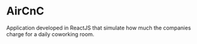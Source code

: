 # AirCnC

Application developed in ReactJS that simulate how much the companies charge for a daily coworking room.
 
 
